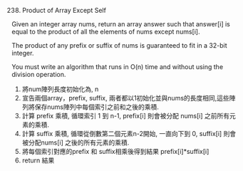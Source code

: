 238. Product of Array Except Self

Given an integer array nums, return an array answer such that answer[i] is equal to the product of all the elements of nums except nums[i].

The product of any prefix or suffix of nums is guaranteed to fit in a 32-bit integer.

You must write an algorithm that runs in O(n) time and without using the division operation.


1. 將num陣列長度初始化為, n 
2. 宣告兩個array，prefix, suffix, 兩者都以1初始化並與nums的長度相同,這些陣列將保存nums陣列中每個索引之前和之後的乘積.
3. 計算 prefix 乘積, 循環索引 1 到 n-1, prefix[i] 則會被分配 nums[i] 之前所有元素的乘積.
4. 計算 suffix 乘積, 循環從倒數第二個元素n-2開始, 一直向下到 0, suffix[i] 則會被分配nums[i] 之後的所有元素的乘積.
5. 將每個索引對應的prefix 和 suffix相乘後得到結果 prefix[i]*suffix[i]
6. return 結果

